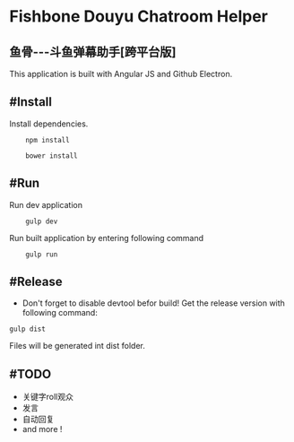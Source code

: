 # Fishbone Douyu Chatroom Helper
## 鱼骨---斗鱼弹幕助手[跨平台版]

This application is built with Angular JS and Github Electron.



#Install
--- 

Install dependencies.

```
	npm install

	bower install
```


#Run 
---
Run dev application
```
	gulp dev
```

Run built application by entering following command

```
	gulp run
```

#Release
---
* Don't forget to disable devtool befor build!
Get the release version with following command:

```
gulp dist
```
Files will be generated int dist folder.

#TODO
---
* 关键字roll观众
* 发言
* 自动回复
*  and more !


